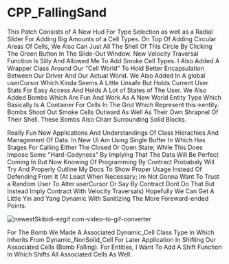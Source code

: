 # CPP_FallingSand
This Patch Consists of A New Hud For Type Selection as well as a Radial Slider For Adding Big Amounts of a Cell Types. On Top Of Adding Circular Areas Of Cells, We Also Can Just All The Shell Of This Circle By Clicking The Green Button In The Slide-Out Window. New Velocity Traversal Function Is Silly And Allowed Me To Add Smoke Cell Types. I Also Added A Wrapper Class Around Our "Cell World" To Hold Better
Encapsulation Between Our Driver And Our Actual World. We Also Added In A global userCursor Which Kinda Seems A Little Unsafe But Holds Current User Stats For Easy Access And Holds A Lot of States of The User. We Also Added Bombs Which Are Fun And Work As A New World Entity
Type Which Basically Is A Container For Cells In The Grid Which Represent this->entity. Bombs Shoot Out Smoke Cells Outward As Well As Their Own Shrapnel Of Their Shell. These Bombs Also Charr Surrounding Solid Blocks.

Really Fun New Applications And Understandings Of Class Hierachies And Management Of Data. In New UI Am Using Single Buffer In Which Has Stages For Calling Either The Closed Or Open State; While This Does Impose Some "Hard-Codyness" By Implying That The Data Will Be Perfect Coming
In But Now Knowing Of Programming By Contract Probabaly Will Try And Properly Outline My Docs To Show Proper Usage Instead Of Defending From It (At Least When Necessary; Im Not Gonna Want To Trust a Random User To Alter userCursor Or Say By Contract Dont Do That But Instead
Imply Contract With Velocity Traversals) Hopefully We Can Get A Little Yin and Yang Dynamic With Sanitizing The More Foreward-ended Points.

![newestSkibidi-ezgif com-video-to-gif-converter](https://github.com/Kingerthanu/CPP_FallingSand/assets/76754592/88d59e83-b18b-47e9-902e-5be9db8239ce)

For The Bomb We Made A Associated Dynamic_Cell Class Type In Which Inherits From Dynamic_NonSolid_Cell For Later Application In Shifting Our Associated Cells (Bomb Falling). For Entities, I Want To Add A Shift Function In Which Shifts All Associated Cells As Well.
